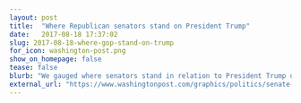 ```yaml
---
layout: post
title:  "Where Republican senators stand on President Trump"
date:   2017-08-18 17:37:02
slug: 2017-08-18-where-gop-stand-on-trump
for_icon: washington-post.png
show_on_homepage: false
tease: false
blurb: "We gauged where senators stand in relation to President Trump on a wide range of controversial issues."
external_url: "https://www.washingtonpost.com/graphics/politics/senate-trump-support/"
---
```


